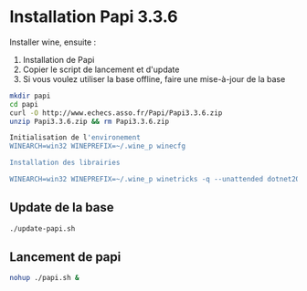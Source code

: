# Installation Papi 3.3.6

Installer wine, ensuite :

1) Installation de Papi
2) Copier le script de lancement et d'update
3) Si vous voulez utiliser la base offline, faire une mise-à-jour de la base

```bash
mkdir papi
cd papi
curl -O http://www.echecs.asso.fr/Papi/Papi3.3.6.zip
unzip Papi3.3.6.zip && rm Papi3.3.6.zip

Initialisation de l'environement
WINEARCH=win32 WINEPREFIX=~/.wine_p winecfg

Installation des librairies

WINEARCH=win32 WINEPREFIX=~/.wine_p winetricks -q --unattended dotnet20 dotnet40 mdac28 jet40
```

## Update de la base

```bash
./update-papi.sh
```

## Lancement de papi

```bash
nohup ./papi.sh &
```
